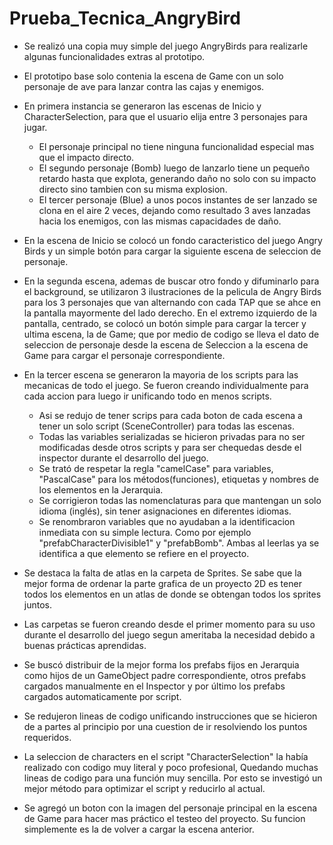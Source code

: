 # Prueba_Tecnica_AngryBird

- Se realizó una copia muy simple del juego AngryBirds para realizarle algunas funcionalidades extras al prototipo.

- El prototipo base solo contenia la escena de Game con un solo personaje de ave para lanzar contra las cajas y enemigos.

- En primera instancia se generaron las escenas de Inicio y CharacterSelection, para que el usuario elija entre 3 personajes para jugar.
	* El personaje principal no tiene ninguna funcionalidad especial mas que el impacto directo.
	* El segundo personaje (Bomb) luego de lanzarlo tiene un pequeño retardo hasta que explota, generando 		daño no solo con su impacto directo sino tambien con su misma explosion.
	* El tercer personaje (Blue) a unos pocos instantes de ser lanzado se clona en el aire 2 veces, dejando 		como resultado 3 aves lanzadas hacia los enemigos, con las mismas capacidades de daño.
- En la escena de Inicio se colocó un fondo caracteristico del juego Angry Birds y un simple botón para cargar la siguiente escena de seleccion de personaje.

- En la segunda escena, ademas de buscar otro fondo y difuminarlo para el background, se utilizaron 3 ilustraciones de la pelicula de Angry Birds para los 3 personajes que van alternando con cada TAP que se ahce en la pantalla mayormente del lado derecho. En el extremo izquierdo de la pantalla, centrado, se colocó un botón simple para cargar la tercer y ultima escena, la de Game; que por medio de codigo se lleva el dato de seleccion de personaje desde la escena de Seleccion a la escena de Game para cargar el personaje correspondiente.

- En la tercer escena se generaron la mayoria de los scripts para las mecanicas de todo el juego. Se fueron creando individualmente para cada accion para luego ir unificando todo en menos scripts.
	* Asi se redujo de tener scrips para cada boton de cada escena a tener un solo script (SceneController) 		para todas las escenas.
	* Todas las variables serializadas se hicieron privadas para no ser modificadas desde otros scripts y 	para ser chequedas desde el inspector durante el desarrollo del juego.
 	* Se trató de respetar la regla "camelCase" para variables, "PascalCase" para los métodos(funciones), 	etiquetas y nombres de los elementos en la Jerarquia.
	* Se corrigieron todas las nomenclaturas para que mantengan un solo idioma (inglés), sin tener 	asignaciones en diferentes idiomas.
	* Se renombraron variables que no ayudaban a la identificacion inmediata con su simple lectura. Como por 	ejemplo "prefabCharacterDivisible1" y "prefabBomb". Ambas al leerlas ya se identifica a que elemento se 	refiere en el proyecto.

- Se destaca la falta de atlas en la carpeta de Sprites. Se sabe que la mejor forma de ordenar la parte grafica de un proyecto 2D es tener todos los elementos en un atlas de donde se obtengan todos los sprites juntos.

- Las carpetas se fueron creando desde el primer momento para su uso durante el desarrollo del juego segun ameritaba la necesidad debido a buenas prácticas aprendidas.

- Se buscó distribuir de la mejor forma los prefabs fijos en Jerarquia como hijos de un GameObject padre correspondiente, otros prefabs cargados manualmente en el Inspector y por último los prefabs cargados automaticamente por script.

- Se redujeron lineas de codigo unificando instrucciones que se hicieron de a partes al principio por una cuestion de ir resolviendo los puntos requeridos.

- La seleccion de characters en el script "CharacterSelection" la había realizado con codigo muy literal y poco profesional, Quedando muchas lineas de codigo para una función muy sencilla. Por esto se investigó un mejor método para optimizar el script y reducirlo al actual.

- Se agregó un boton con la imagen del personaje principal en la escena de Game para hacer mas práctico el testeo del proyecto. Su funcion simplemente es la de volver a cargar la escena anterior.